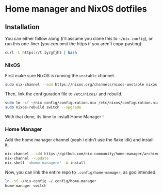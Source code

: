# Home manager and NixOS dotfiles

## Installation

You can either follow along (i'll assume you clone this to `~/nix-config`), or run this one-liner (you _can_ omit the https if you aren't copy-pasting):

```bash
curl -L https://t.ly/gfjh5 | bash
```

### NixOS

First make sure NixOS is running the `unstable` channel.

```bash
sudo nix-channel --add https://nixos.org/channels/nixos-unstable nixos
```

Then, link the configuration file to `/etc/nixos/` and rebuild.

```bash
sudo ln -sf ~/nix-config/configuration.nix /etc/nixos/configuration.nix
sudo nixos-rebuild switch --upgrade
```

With that done, its time to install Home Manager !

### Home Manager

Add the home manager channel (yeah i didn't use the flake idk) and install it.

```bash
nix-channel --add https://github.com/nix-community/home-manager/archive/master.tar.gz home-manager
nix-channel --update
nix-shell '<home-manager>' -A install
```

Now, you can link the entire repo to `.config/home-manager`, as god intended.

```bash
ln -sf ~/nix-config ~/.config/home-manager
home-manager switch
```
